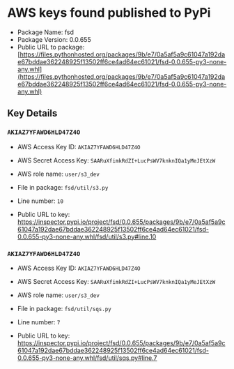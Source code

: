# AWS keys found published to PyPi

* Package Name: fsd
* Package Version: 0.0.655
* Public URL to package: [https://files.pythonhosted.org/packages/9b/e7/0a5af5a9c61047a192dae67bddae362248925f13502ff6ce4ad64ec61021/fsd-0.0.655-py3-none-any.whl](https://files.pythonhosted.org/packages/9b/e7/0a5af5a9c61047a192dae67bddae362248925f13502ff6ce4ad64ec61021/fsd-0.0.655-py3-none-any.whl)

## Key Details

### `AKIAZ7YFAWD6HLD47Z4O`

* AWS Access Key ID: `AKIAZ7YFAWD6HLD47Z4O`
* AWS Secret Access Key: `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` 
* AWS role name: `user/s3_dev`
* File in package: `fsd/util/s3.py`
* Line number: `10`

* Public URL to key: https://inspector.pypi.io/project/fsd/0.0.655/packages/9b/e7/0a5af5a9c61047a192dae67bddae362248925f13502ff6ce4ad64ec61021/fsd-0.0.655-py3-none-any.whl/fsd/util/s3.py#line.10



### `AKIAZ7YFAWD6HLD47Z4O`

* AWS Access Key ID: `AKIAZ7YFAWD6HLD47Z4O`
* AWS Secret Access Key: `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` 
* AWS role name: `user/s3_dev`
* File in package: `fsd/util/sqs.py`
* Line number: `7`

* Public URL to key: https://inspector.pypi.io/project/fsd/0.0.655/packages/9b/e7/0a5af5a9c61047a192dae67bddae362248925f13502ff6ce4ad64ec61021/fsd-0.0.655-py3-none-any.whl/fsd/util/sqs.py#line.7


